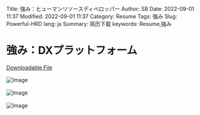 Title: 強み：ヒューマンリソースディベロッパー
Author: SB
Date: 2022-09-01 11:37
Modified: 2022-09-01 11:37
Category: Resume
Tags: 強み
Slug: Powerful-HRD
lang: ja
Summary: 简历下载
keywords: Resume,強み



# 強み：DXプラットフォーム　


[Downloadable File]({attach}Resume/Powerful-HRD.pdf)




  

![Image]({attach}Resume/Powerful-HRD_1.jpg)　　

  

![Image]({attach}Resume/Powerful-HRD_2.jpg)　　

  

![Image]({attach}Resume/Powerful-HRD_3.jpg)　　

  